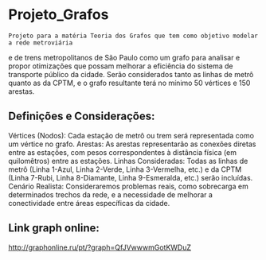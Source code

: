 # Projeto_Grafos

    Projeto para a matéria Teoria dos Grafos que tem como objetivo modelar a rede metroviária
e de trens metropolitanos de São Paulo como um grafo para analisar e propor otimizações 
que possam melhorar a eficiência do sistema de transporte público da cidade.
    Serão considerados tanto as linhas de metrô quanto as da CPTM, e o grafo resultante terá
no mínimo 50 vértices e 150 arestas.

## Definições e Considerações:

Vértices (Nodos): Cada estação de metrô ou trem será representada como um vértice no grafo.
Arestas: As arestas representarão as conexões diretas entre as estações, com pesos correspondentes à distância física (em quilomêtros) entre as estações.
Linhas Consideradas: Todas as linhas de metrô (Linha 1-Azul, Linha 2-Verde, Linha 3-Vermelha, etc.) e da CPTM (Linha 7-Rubi, Linha 8-Diamante, Linha 9-Esmeralda, etc.) serão incluídas.
Cenário Realista: Consideraremos problemas reais, como sobrecarga em determinados trechos da rede, e a necessidade de melhorar a conectividade entre áreas específicas da cidade.

## Link graph online:

http://graphonline.ru/pt/?graph=QfJVwwwmGotKWDuZ
